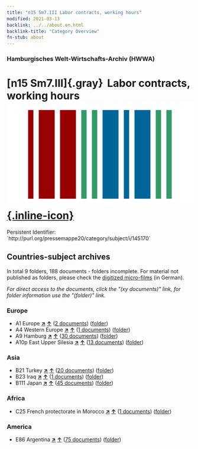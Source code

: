 ```yaml
---
title: "n15 Sm7.III Labor contracts, working hours"
modified: 2021-03-13
backlink: ../../about.en.html
backlink-title: "Category Overview"
fn-stub: about
---
```


### Hamburgisches Welt-Wirtschafts-Archiv (HWWA)

# [n15 Sm7.III]{.gray}&#8201; Labor contracts, working hours &#160; [![Wikidata](/images/Wikidata-logo.svg "Wikidata"){.inline-icon}](http://www.wikidata.org/entity/Q104710714)

<div class="hint">Persistent Identifier: `http://purl.org/pressemappe20/category/subject/i/145170`</div>







## Countries-subject archives





In total 9 folders, 188 documents - folders incomplete.
For material not published as folders, please check the [digitized micro-films](/film/h1_sh.de.html) (in German).

_For direct access to the documents, click the "(xy documents)" link, for folder information use the "(folder)" link._



### Europe

- A1 Europe [**&nearr;**](../../../geo/i/140892/about.en.html "Europe (all folders)") [**&uarr;**](../../../geo/about.en.html#A1 "Country category system") (<a href="https://pm20.zbw.eu/iiifview/folder/sh/140892,145170" title="about: Europe : Labor contracts, working hours" target="_blank">2 documents</a>) ([folder](../../../../folder/sh/1408xx/140892/1451xx/145170/about.en.html))
- A4 Western Europe [**&nearr;**](../../../geo/i/140897/about.en.html "Western Europe (all folders)") [**&uarr;**](../../../geo/about.en.html#A4 "Country category system") (<a href="https://pm20.zbw.eu/iiifview/folder/sh/140897,145170" title="about: Western Europe : Labor contracts, working hours" target="_blank">1 documents</a>) ([folder](../../../../folder/sh/1408xx/140897/1451xx/145170/about.en.html))
- A9 Hamburg [**&nearr;**](../../../geo/i/140905/about.en.html "Hamburg (all folders)") [**&uarr;**](../../../geo/about.en.html#A9 "Country category system") (<a href="https://pm20.zbw.eu/iiifview/folder/sh/140905,145170" title="about: Hamburg : Labor contracts, working hours" target="_blank">30 documents</a>) ([folder](../../../../folder/sh/1409xx/140905/1451xx/145170/about.en.html))
- A10p East Upper Silesia [**&nearr;**](../../../geo/i/140951/about.en.html "East Upper Silesia (all folders)") [**&uarr;**](../../../geo/about.en.html#A10p "Country category system") (<a href="https://pm20.zbw.eu/iiifview/folder/sh/140951,145170" title="about: East Upper Silesia : Labor contracts, working hours" target="_blank">13 documents</a>) ([folder](../../../../folder/sh/1409xx/140951/1451xx/145170/about.en.html))

### Asia

- B21 Turkey [**&nearr;**](../../../geo/i/141111/about.en.html "Turkey (all folders)") [**&uarr;**](../../../geo/about.en.html#B21 "Country category system") (<a href="https://pm20.zbw.eu/iiifview/folder/sh/141111,145170" title="about: Turkey : Labor contracts, working hours" target="_blank">20 documents</a>) ([folder](../../../../folder/sh/1411xx/141111/1451xx/145170/about.en.html))
- B23 Iraq [**&nearr;**](../../../geo/i/141113/about.en.html "Iraq (all folders)") [**&uarr;**](../../../geo/about.en.html#B23 "Country category system") (<a href="https://pm20.zbw.eu/iiifview/folder/sh/141113,145170" title="about: Iraq : Labor contracts, working hours" target="_blank">1 documents</a>) ([folder](../../../../folder/sh/1411xx/141113/1451xx/145170/about.en.html))
- B111 Japan [**&nearr;**](../../../geo/i/141272/about.en.html "Japan (all folders)") [**&uarr;**](../../../geo/about.en.html#B111 "Country category system") (<a href="https://pm20.zbw.eu/iiifview/folder/sh/141272,145170" title="about: Japan : Labor contracts, working hours" target="_blank">45 documents</a>) ([folder](../../../../folder/sh/1412xx/141272/1451xx/145170/about.en.html))

### Africa

- C25 French protectorate in Morocco [**&nearr;**](../../../geo/i/141358/about.en.html "French protectorate in Morocco (all folders)") [**&uarr;**](../../../geo/about.en.html#C25 "Country category system") (<a href="https://pm20.zbw.eu/iiifview/folder/sh/141358,145170" title="about: French protectorate in Morocco : Labor contracts, working hours" target="_blank">1 documents</a>) ([folder](../../../../folder/sh/1413xx/141358/1451xx/145170/about.en.html))

### America

- E86 Argentina [**&nearr;**](../../../geo/i/141692/about.en.html "Argentina (all folders)") [**&uarr;**](../../../geo/about.en.html#E86 "Country category system") (<a href="https://pm20.zbw.eu/iiifview/folder/sh/141692,145170" title="about: Argentina : Labor contracts, working hours" target="_blank">75 documents</a>) ([folder](../../../../folder/sh/1416xx/141692/1451xx/145170/about.en.html))








